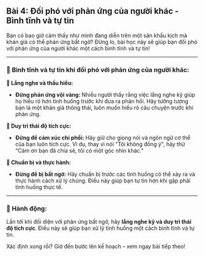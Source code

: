 ## Bài 4: Đối phó với phản ứng của người khác - Bình tĩnh và tự tin

Bạn có bao giờ cảm thấy như mình đang diễn trên một sân khấu kịch mà khán giả có thể phản ứng bất ngờ? Đừng lo, bài học này sẽ giúp bạn đối phó với phản ứng của người khác một cách bình tĩnh và tự tin!

---

### 📌 Bình tĩnh và tự tin khi đối phó với phản ứng của người khác:

**🔹 Lắng nghe và thấu hiểu:**
- **Đừng phản ứng vội vàng:** Nhiều người thấy rằng việc lắng nghe kỹ giúp họ hiểu rõ hơn tình huống trước khi đưa ra phản hồi. Hãy tưởng tượng bạn là một khán giả thông thái, luôn muốn hiểu rõ câu chuyện trước khi phản ứng.

**🔹 Duy trì thái độ tích cực:**
- **Đừng để cảm xúc chi phối:** Hãy giữ cho giọng nói và ngôn ngữ cơ thể của bạn luôn tích cực. Ví dụ, thay vì nói "Tôi không đồng ý", hãy thử "Cảm ơn bạn đã chia sẻ, tôi có một góc nhìn khác."

**🔹 Chuẩn bị và thực hành:**
- **Đừng để bị bất ngờ:** Hãy chuẩn bị trước các tình huống có thể xảy ra và thực hành cách xử lý chúng. Điều này giúp bạn tự tin hơn khi gặp phải tình huống thực tế.

---

### 🚀 Hành động:

Lần tới khi đối diện với phản ứng bất ngờ, hãy **lắng nghe kỹ và duy trì thái độ tích cực**. Điều này sẽ giúp bạn xử lý tình huống một cách bình tĩnh và tự tin.

Xác định xong rồi? Giờ đến bước lên kế hoạch – xem ngay bài tiếp theo!